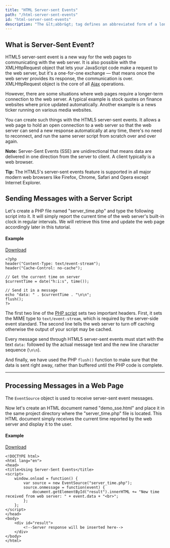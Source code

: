 ```yaml
---
title: "HTML Server-sent Events"
path: "/html-server-sent-events"
id: "html-server-sent-events"
description: "The &lt;abbr&gt; tag defines an abbreviated form of a longer word or phrase."
---
```


## What is Server-Sent Event?

HTML5 server-sent event is a new way for the web pages to communicating with the web server. It is also possible with the XMLHttpRequest object that lets your JavaScript code make a request to the web server, but it's a one-for-one exchange — that means once the web server provides its response, the communication is over. XMLHttpRequest object is the core of all [Ajax](https://www.tutorialrepublic.com/javascript-tutorial/javascript-ajax.php) operations.

However, there are some situations where web pages require a longer-term connection to the web server. A typical example is stock quotes on finance websites where price updated automatically. Another example is a news ticker running on various media websites.

You can create such things with the HTML5 server-sent events. It allows a web page to hold an open connection to a web server so that the web server can send a new response automatically at any time, there's no need to reconnect, and run the same server script from scratch over and over again.

**Note:** Server-Sent Events (SSE) are unidirectional that means data are delivered in one direction from the server to client. A client typically is a web browser.

**Tip:** The HTML5's server-sent events feature is supported in all major modern web browsers like Firefox, Chrome, Safari and Opera except Internet Explorer.

## Sending Messages with a Server Script

Let's create a PHP file named "server\_time.php" and type the following script into it. It will simply report the current time of the web server's built-in clock in regular intervals. We will retrieve this time and update the web page accordingly later in this tutorial.

#### Example

[Download](https://www.tutorialrepublic.com/examples/downloads/html5-server-sent-events.zip "Download Source Code")

    <?php
    header("Content-Type: text/event-stream");
    header("Cache-Control: no-cache");
     
    // Get the current time on server
    $currentTime = date("h:i:s", time());
     
    // Send it in a message
    echo "data: " . $currentTime . "\n\n";
    flush();
    ?>

The first two line of the [PHP script](https://www.tutorialrepublic.com/php-tutorial/) sets two important headers. First, it sets the MIME type to `text/event-stream`, which is required by the server-side event standard. The second line tells the web server to turn off caching otherwise the output of your script may be cached.

Every message send through HTML5 server-sent events must start with the text `data:` followed by the actual message text and the new line character sequence (`\n\n`).

And finally, we have used the PHP `flush()` function to make sure that the data is sent right away, rather than buffered until the PHP code is complete.

* * *

## Processing Messages in a Web Page

The `EventSource` object is used to receive server-sent event messages.

Now let's create an HTML document named "demo\_sse.html" and place it in the same project directory where the "server\_time.php" file is located. This HTML document simply receives the current time reported by the web server and display it to the user.

#### Example

[Download](https://www.tutorialrepublic.com/examples/downloads/html5-server-sent-events.zip "Download Source Code")

    <!DOCTYPE html>
    <html lang="en">
    <head>
    <title>Using Server-Sent Events</title>
    <script>
        window.onload = function() {
            var source = new EventSource("server_time.php");
            source.onmessage = function(event) {
                document.getElementById("result").innerHTML += "New time received from web server: " + event.data + "<br>";
            };
        };
    </script>
    </head>
    <body>
        <div id="result">
            <!--Server response will be inserted here-->
        </div>
    </body>
    </html>